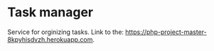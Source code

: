 # Task manager
Service for orginizing tasks.
Link to the: https://php-project-master-8kpyhisdvzh.herokuapp.com.
